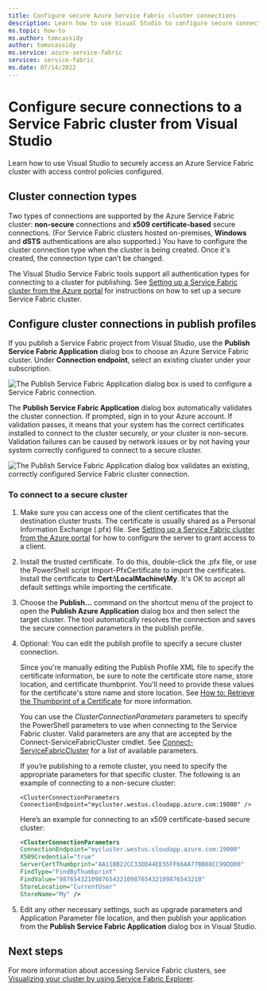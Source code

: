 ```yaml
---
title: Configure secure Azure Service Fabric cluster connections 
description: Learn how to use Visual Studio to configure secure connections that are supported by the Azure Service Fabric cluster.
ms.topic: how-to
ms.author: tomcassidy
author: tomvcassidy
ms.service: azure-service-fabric
services: service-fabric
ms.date: 07/14/2022
---
```


# Configure secure connections to a Service Fabric cluster from Visual Studio
Learn how to use Visual Studio to securely access an Azure Service Fabric cluster with access control policies configured.

## Cluster connection types
Two types of connections are supported by the Azure Service Fabric cluster: **non-secure** connections and **x509 certificate-based** secure connections. (For Service Fabric clusters hosted on-premises, **Windows** and **dSTS** authentications are also supported.) You have to configure the cluster connection type when the cluster is being created. Once it's created, the connection type can’t be changed.

The Visual Studio Service Fabric tools support all authentication types for connecting to a cluster for publishing. See [Setting up a Service Fabric cluster from the Azure portal](service-fabric-cluster-creation-via-portal.md) for instructions on how to set up a secure Service Fabric cluster.

## Configure cluster connections in publish profiles
If you publish a Service Fabric project from Visual Studio, use the **Publish Service Fabric Application** dialog box to choose an Azure Service Fabric cluster. Under **Connection endpoint**, select an existing cluster under your subscription.

![The **Publish Service Fabric Application** dialog box is used to configure a Service Fabric connection.][publishdialog]

The **Publish Service Fabric Application** dialog box automatically validates the cluster connection. If prompted, sign in to your Azure account. If validation passes, it means that your system has the correct certificates installed to connect to the cluster securely, or your cluster is non-secure. Validation failures can be caused by network issues or by not having your system correctly configured to connect to a secure cluster.

![The **Publish Service Fabric Application** dialog box validates an existing, correctly configured Service Fabric cluster connection.][selectsfcluster]

### To connect to a secure cluster
1. Make sure you can access one of the client certificates that the destination cluster trusts. The certificate is usually shared as a Personal Information Exchange (.pfx) file. See [Setting up a Service Fabric cluster from the Azure portal](service-fabric-cluster-creation-via-portal.md) for how to configure the server to grant access to a client.
2. Install the trusted certificate. To do this, double-click the .pfx file, or use the PowerShell script Import-PfxCertificate to import the certificates. Install the certificate to **Cert:\LocalMachine\My**. It's OK to accept all default settings while importing the certificate.
3. Choose the **Publish...** command on the shortcut menu of the project to open the **Publish Azure Application** dialog box and then select the target cluster. The tool automatically resolves the connection and saves the secure connection parameters in the publish profile.
4. Optional: You can edit the publish profile to specify a secure cluster connection.
   
   Since you're manually editing the Publish Profile XML file to specify the certificate information, be sure to note the certificate store name, store location, and certificate thumbprint. You'll need to provide these values for the certificate's store name and store location. See [How to: Retrieve the Thumbprint of a Certificate](https://techcommunity.microsoft.com/t5/azure-service-fabric/bg-p/Service-Fabric) for more information.
   
   You can use the *ClusterConnectionParameters* parameters to specify the PowerShell parameters to use when connecting to the Service Fabric cluster. Valid parameters are any that are accepted by the Connect-ServiceFabricCluster cmdlet. See [Connect-ServiceFabricCluster](/powershell/module/servicefabric/connect-servicefabriccluster) for a list of available parameters.
   
   If you’re publishing to a remote cluster, you need to specify the appropriate parameters for that specific cluster. The following is an example of connecting to a non-secure cluster:
   
   `<ClusterConnectionParameters ConnectionEndpoint="mycluster.westus.cloudapp.azure.com:19000" />`
   
   Here’s an example for connecting to an x509 certificate-based secure cluster:
   
   ```xml
   <ClusterConnectionParameters
   ConnectionEndpoint="mycluster.westus.cloudapp.azure.com:19000"
   X509Credential="true"
   ServerCertThumbprint="AA11BB22CC33DD44EE55FF66AA77BB88CC99DD00"
   FindType="FindByThumbprint"
   FindValue="9876543210987654321098765432109876543210"
   StoreLocation="CurrentUser"
   StoreName="My" />
   ```
5. Edit any other necessary settings, such as upgrade parameters and Application Parameter file location, and then publish your application from the **Publish Service Fabric Application** dialog box in Visual Studio.

## Next steps
For more information about accessing Service Fabric clusters, see [Visualizing your cluster by using Service Fabric Explorer](service-fabric-visualizing-your-cluster.md).

<!--Image references-->
[publishdialog]:./media/service-fabric-visualstudio-configure-secure-connections/publishdialog.png
[selectsfcluster]:./media/service-fabric-visualstudio-configure-secure-connections/selectsfcluster.png
